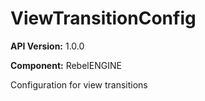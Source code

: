 # ViewTransitionConfig

**API Version:** 1.0.0

**Component:** RebelENGINE

Configuration for view transitions

